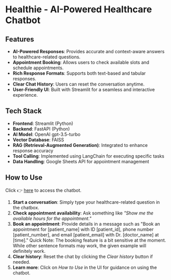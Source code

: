 # Healthie - AI-Powered Healthcare Chatbot

## Features
- **AI-Powered Responses**: Provides accurate and context-aware answers to healthcare-related questions.
- **Appointment Booking**: Allows users to check available slots and schedule appointments.
- **Rich Response Formats**: Supports both text-based and tabular responses.
- **Clear Chat History**: Users can reset the conversation anytime.
- **User-Friendly UI**: Built with Streamlit for a seamless and interactive experience.

## Tech Stack
- **Frontend**: Streamlit (Python)
- **Backend**: FastAPI (Python)
- **AI Model**: OpenAI gpt-3.5-turbo
- **Vector Database**: FAISS
- **RAG (Retrieval-Augmented Generation)**: Integrated to enhance response accuracy
- **Tool Calling**: Implemented using LangChain for executing specific tasks
- **Data Handling**: Google Sheets API for appointment management

## How to Use
Click 👉 [here](https://healthie-frontend.streamlit.app/) to access the chatbot.
1. **Start a conversation**: Simply type your healthcare-related question in the chatbox.
2. **Check appointment availability**: Ask something like _"Show me the available hours for the appointment."_
3. **Book an appointment**: Provide details in a message such as "Book an appointment for [patient_name] with ID [patient_id], phone number [patient_number], and email [patient_email] with Dr. [doctor_name] at [time]."
Quick Note: The booking feature is a bit sensitive at the moment. While other sentence formats may work, the given example will definitely work.
4. **Clear history**: Reset the chat by clicking the _Clear history_ button if needed.
5. **Learn more**: Click on _How to Use_ in the UI for guidance on using the chatbot.

